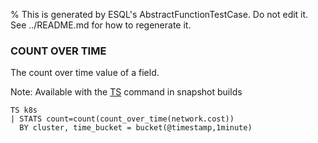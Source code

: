 % This is generated by ESQL's AbstractFunctionTestCase. Do not edit it. See ../README.md for how to regenerate it.

### COUNT OVER TIME
The count over time value of a field.

Note: Available with the [TS](https://www.elastic.co/docs/reference/query-languages/esql/commands/source-commands#esql-ts) command in snapshot builds

```esql
TS k8s
| STATS count=count(count_over_time(network.cost))
  BY cluster, time_bucket = bucket(@timestamp,1minute)
```
